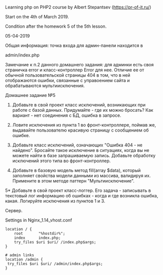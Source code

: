 Learning php on PHP2 course by Albert Stepantsev (https://pr-of-it.ru/)

Start on the 4th of March 2019. 

Condition after the homework 5 of the 5th lesson. 

05-04-2019

Общая информация: точка входа для админ-панели находится в

admin/index.php

Замечание к п.2 данного домашнего задания: для админки есть своя 
страничка error и класс-контроллер Error для нее. 
Отличие ее от обычной пользовательской страницы 404 в том, что в ней 
отображаются ошибки, связанные с управоением сайта и обрабатываются мультиисключения.

Домашнее задание №5

1. Добавьте в свой проект класс исключений, возникающих при работе с базой данных. Придумайте - где их можно бросать? Как вариант - нет соединения с БД, ошибка в запросе.

2. Ловите исключения из пункта 1 во фронт-контроллере, поймав же, выдавайте пользователю красивую страницу с сообщением об ошибке.

3. Добавьте класс исключений, означающих "Ошибка 404 - не найдено". Бросайте такое исключение в ситуациях, когда вы не можете найти в базе запрашиваемую запись. Добавьте обработку исключений этого типа во фронт-контроллер.

4. Добавьте в базовую модель метод fill(array $data), который заполняет свойства модели данными из массива, валидируя их. Примените в этом методе паттерн "Мультиисключение".

5* Добавьте в свой проект класс-логгер. Его задача - записывать в текстовый 
лог информацию об ошибках - когда и где возникла ошибка, какая. Логируйте исключения из пунктов 1 и 3.


Сервер.

Settings in Nginx_1.14_vhost.conf

    location / {
        root       "%hostdir%";
        index      index.php;
        try_files $uri $uri/ /index.php$args;
    }
    
    # admin links
    location /admin {
     try_files $uri $uri/ /admin/index.php$args;
    } 
    
